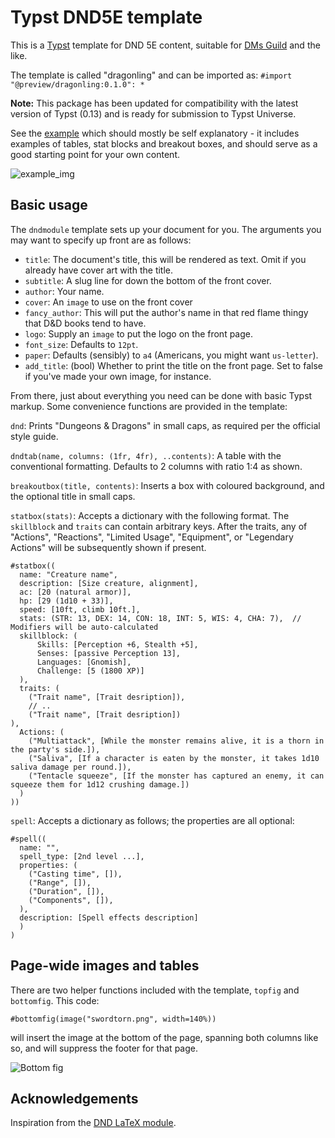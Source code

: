 # Typst DND5E template

This is a [Typst](https://typst.app) template for DND 5E content, suitable for [DMs Guild](https://www.dmsguild.com) and the like.

The template is called "dragonling" and can be imported as: `#import "@preview/dragonling:0.1.0": *`

**Note:** This package has been updated for compatibility with the latest version of Typst (0.13) and is ready for submission to Typst Universe.

See the [example](https://github.com/coljac/typst-dnd5e) which should mostly be self explanatory - it includes examples of tables, stat blocks and breakout boxes, and should serve as a good starting point for your own content.

![example_img](https://github.com/coljac/typst-dnd5e/assets/191407/76bbb6fc-70fb-4766-b40c-37b1a090422b)

## Basic usage

The `dndmodule` template sets up your document for you. The arguments you may want to specify up front are as follows:

- `title`: The document's title, this will be rendered as text. Omit if you already have cover art with the title.
- `subtitle`: A slug line for down the bottom of the front cover.
- `author`: Your name.
- `cover`: An `image` to use on the front cover
- `fancy_author`: This will put the author's name in that red flame thingy that D&D books tend to have.
- `logo`: Supply an `image` to put the logo on the front page.
- `font_size`: Defaults to `12pt`.
- `paper`: Defaults (sensibly) to `a4` (Americans, you might want `us-letter`).
- `add_title`: (bool) Whether to print the title on the front page. Set to false if you've made your own image, for instance. 

From there, just about everything you need can be done with basic Typst markup. Some convenience functions are provided in the template:

`dnd`: Prints "Dungeons & Dragons" in small caps, as required per the official style guide.

`dndtab(name, columns: (1fr, 4fr), ..contents)`: A table with the conventional formatting. Defaults to 2 columns with ratio 1:4 as shown.

`breakoutbox(title, contents)`: Inserts a box with coloured background, and the optional title in small caps.

`statbox(stats)`: Accepts a dictionary with the following format. The `skillblock` and `traits` can contain arbitrary keys. After the traits, any of "Actions", "Reactions", "Limited Usage", "Equipment", or "Legendary Actions" will be subsequently shown if present.

```
#statbox((
  name: "Creature name",
  description: [Size creature, alignment],
  ac: [20 (natural armor)],
  hp: [29 (1d10 + 33)],
  speed: [10ft, climb 10ft.],
  stats: (STR: 13, DEX: 14, CON: 18, INT: 5, WIS: 4, CHA: 7),  // Modifiers will be auto-calculated
  skillblock: (
      Skills: [Perception +6, Stealth +5],
      Senses: [passive Perception 13],
      Languages: [Gnomish],
      Challenge: [5 (1800 XP)]
  ),
  traits: (
    ("Trait name", [Trait desription]),
    // ..
    ("Trait name", [Trait desription])
),
  Actions: (
    ("Multiattack", [While the monster remains alive, it is a thorn in the party's side.]),
    ("Saliva", [If a character is eaten by the monster, it takes 1d10 saliva damage per round.]),
    ("Tentacle squeeze", [If the monster has captured an enemy, it can squeeze them for 1d12 crushing damage.])
  )
))
```

`spell`: Accepts a dictionary as follows; the properties are all optional:

```
#spell((
  name: "",
  spell_type: [2nd level ...],
  properties: (
    ("Casting time", []),
    ("Range", []),
    ("Duration", []),
    ("Components", []),
  ),
  description: [Spell effects description]
  )
)
```

## Page-wide images and tables

There are two helper functions included with the template, `topfig` and `bottomfig`. This code:

```typst
#bottomfig(image("swordtorn.png", width=140%))
```

will insert the image at the bottom of the page, spanning both columns like so, and will suppress the footer for that page.

![Bottom fig](https://github.com/user-attachments/assets/8ed0d215-245c-49d9-987a-4c8faf3392c7)

## Acknowledgements

Inspiration from the [DND LaTeX module](https://github.com/rpgtex/DND-5e-LaTeX-Template).
